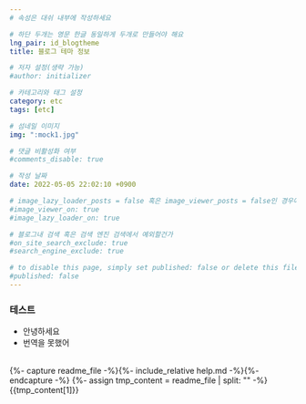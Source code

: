```yaml
---
# 속성은 대쉬 내부에 작성하세요

# 하단 두개는 영문 한글 동일하게 두개로 만들어야 해요
lng_pair: id_blogtheme
title: 블로그 테마 정보

# 저자 설정(생략 가능)
#author: initializer

# 카테고리와 태그 설정
category: etc
tags: [etc]

# 섬네일 이미지
img: ":mock1.jpg"

# 댓글 비활성화 여부
#comments_disable: true

# 작성 날짜
date: 2022-05-05 22:02:10 +0900

# image_lazy_loader_posts = false 혹은 image_viewer_posts = false인 경우에만 사용하세요
#image_viewer_on: true
#image_lazy_loader_on: true

# 블로그내 검색 혹은 검색 엔진 검색에서 예외할건가
#on_site_search_exclude: true
#search_engine_exclude: true

# to disable this page, simply set published: false or delete this file
#published: false
---
```


### 테스트
* 안녕하세요
* 번역을 못했어
<br>
{%- capture readme_file -%}{%- include_relative help.md -%}{%- endcapture -%}
{%- assign tmp_content = readme_file | split: "<!-- readme -->" -%}
{{tmp_content[1]}}

